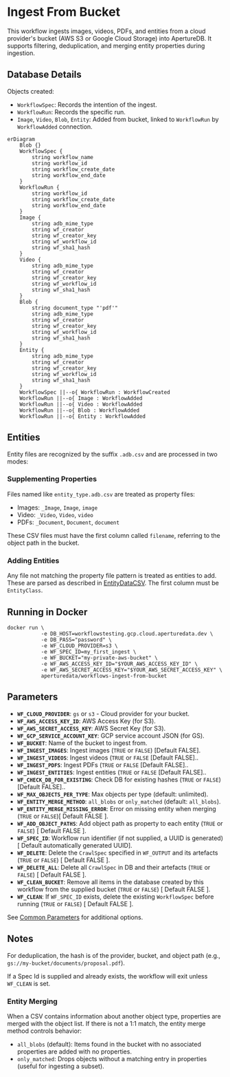 # Ingest From Bucket

This workflow ingests images, videos, PDFs, and entities from a
cloud provider's bucket (AWS S3 or Google Cloud Storage) into ApertureDB.
It supports filtering, deduplication, and merging entity properties during ingestion.

## Database Details

Objects created:
* `WorkflowSpec`: Records the intention of the ingest.
* `WorkflowRun`: Records the specific run.
* `Image`, `Video`, `Blob`, `Entity`: Added from bucket, linked to `WorkflowRun` by `WorkflowAdded` connection.

```mermaid
erDiagram
    Blob {}
    WorkflowSpec {
        string workflow_name
        string workflow_id
        string workflow_create_date
        string workflow_end_date
    }
    WorkflowRun {
        string workflow_id
        string workflow_create_date
        string workflow_end_date
    }
    Image {
        string adb_mime_type
        string wf_creator
        string wf_creator_key
        string wf_workflow_id
        string wf_sha1_hash
    }
    Video {
        string adb_mime_type
        string wf_creator
        string wf_creator_key
        string wf_workflow_id
        string wf_sha1_hash
    }
    Blob {
        string document_type "'pdf'"
        string adb_mime_type
        string wf_creator
        string wf_creator_key
        string wf_workflow_id
        string wf_sha1_hash
    }
    Entity {
        string adb_mime_type
        string wf_creator
        string wf_creator_key
        string wf_workflow_id
        string wf_sha1_hash
    }
    WorkflowSpec ||--o{ WorkflowRun : WorkflowCreated
    WorkflowRun ||--o{ Image : WorkflowAdded
    WorkflowRun ||--o{ Video : WorkflowAdded
    WorkflowRun ||--o{ Blob : WorkflowAdded
    WorkflowRun ||--o{ Entity : WorkflowAdded
```

## Entities

Entity files are recognized by the suffix `.adb.csv` and are processed in two modes:

### Supplementing Properties
Files named like `entity_type.adb.csv` are treated as property files:
* Images: `_Image`, `Image`, `image`
* Video: `_Video`, `Video`, `video`
* PDFs: `_Document`, `Document`, `document`

These CSV files must have the first column called `filename`, referring to the object path in the bucket.

### Adding Entities
Any file not matching the property file pattern is treated as entities to add.
These are parsed as described in [EntityDataCSV](https://docs.aperturedata.io/python_sdk/data_loaders/csv_wrappers/EntityDataCSV). The first column must be `EntityClass`.


## Running in Docker

```
docker run \
           -e DB_HOST=workflowstesting.gcp.cloud.aperturedata.dev \
           -e DB_PASS="password" \
           -e WF_CLOUD_PROVIDER=s3 \
           -e WF_SPEC_ID=my_first_ingest \
           -e WF_BUCKET="my-private-aws-bucket" \
           -e WF_AWS_ACCESS_KEY_ID="$YOUR_AWS_ACCESS_KEY_ID" \
           -e WF_AWS_SECRET_ACCESS_KEY="$YOUR_AWS_SECRET_ACCESS_KEY" \
           aperturedata/workflows-ingest-from-bucket
```

## Parameters

* **`WF_CLOUD_PROVIDER`**: `gs` or `s3` - Cloud provider for your bucket.
* **`WF_AWS_ACCESS_KEY_ID`**: AWS Access Key (for S3).
* **`WF_AWS_SECRET_ACCESS_KEY`**: AWS Secret Key (for S3).
* **`WF_GCP_SERVICE_ACCOUNT_KEY`**: GCP service account JSON (for GS).
* **`WF_BUCKET`**: Name of the bucket to ingest from.
* **`WF_INGEST_IMAGES`**: Ingest images (`TRUE` or `FALSE`) [Default FALSE].
* **`WF_INGEST_VIDEOS`**: Ingest videos (`TRUE` or `FALSE` [Default FALSE]..
* **`WF_INGEST_PDFS`**: Ingest PDFs (`TRUE` or `FALSE` [Default FALSE]..
* **`WF_INGEST_ENTITIES`**: Ingest entities (`TRUE` or `FALSE` [Default FALSE]..
* **`WF_CHECK_DB_FOR_EXISTING`**: Check DB for existing hashes (`TRUE` or `FALSE`) [Default FALSE]..
* **`WF_MAX_OBJECTS_PER_TYPE`**: Max objects per type (default: unlimited).
* **`WF_ENTITY_MERGE_METHOD`**: `all_blobs` or `only_matched` (default: `all_blobs`).
* **`WF_ENTITY_MERGE_MISSING_ERROR`**: Error on missing entity when merging (`TRUE` or `FALSE`)[ Default FALSE ].
* **`WF_ADD_OBJECT_PATHS`**: Add object path as property to each entity (`TRUE` or `FALSE`) [ Default FALSE ].
* **`WF_SPEC_ID`**: Workflow run identifier (if not supplied, a UUID is generated) [ Default automatically generated UUID].
* **`WF_DELETE`**: Delete the `CrawlSpec` specified in `WF_OUTPUT` and its artefacts (`TRUE` or `FALSE`) [ Default FALSE ].
* **`WF_DELETE_ALL`**: Delete all `CrawlSpec` in DB and their artefacts (`TRUE` or `FALSE`) [ Default FALSE ].
* **`WF_CLEAN_BUCKET`**: Remove all items in the database created by this workflow from the supplied bucket (`TRUE` or `FALSE`) [ Default FALSE ].
* **`WF_CLEAN`**: If `WF_SPEC_ID` exists, delete the existing `WorkflowSpec` before running (`TRUE` or `FALSE`) [ Default FALSE ].

See [Common Parameters](../../README.md#common-parameters) for additional options.

## Notes

For deduplication, the hash is of the provider, bucket, and object path (e.g., `gs://my-bucket/documents/proposal.pdf`).

If a Spec Id is supplied and already exists, the workflow will exit unless `WF_CLEAN` is set.

### Entity Merging
When a CSV contains information about another object type, properties are merged with the object list. If there is not a 1:1 match, the entity merge method controls behavior:

* `all_blobs` (default): Items found in the bucket with no associated properties are added with no properties.
* `only_matched`: Drops objects without a matching entry in properties (useful for ingesting a subset).

